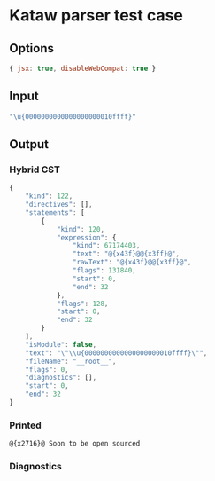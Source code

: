 # Kataw parser test case

## Options

`````js
{ jsx: true, disableWebCompat: true }
`````

## Input

`````js
"\u{0000000000000000000010ffff}"
`````

## Output

### Hybrid CST

```javascript
{
    "kind": 122,
    "directives": [],
    "statements": [
        {
            "kind": 120,
            "expression": {
                "kind": 67174403,
                "text": "@{x43f}@@{x3ff}@",
                "rawText": "@{x43f}@@{x3ff}@",
                "flags": 131840,
                "start": 0,
                "end": 32
            },
            "flags": 128,
            "start": 0,
            "end": 32
        }
    ],
    "isModule": false,
    "text": "\"\\u{0000000000000000000010ffff}\"",
    "fileName": "__root__",
    "flags": 0,
    "diagnostics": [],
    "start": 0,
    "end": 32
}
```

### Printed

```javascript
@{x2716}@ Soon to be open sourced
```

### Diagnostics

```javascript

```

